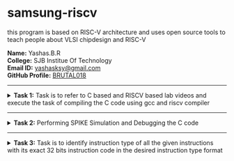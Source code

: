 # samsung-riscv
this program is based on RISC-V architecture and uses open source tools to teach people about VLSI chipdesign and RISC-V<br>

**Name:** Yashas.B.R <br>
**College:** SJB Institue Of Technology <br>
**Email ID:** yashasksy@gmail.com <br>
**GitHub Profile:** [BRUTAL018](https://github.com/BRUTAL018) <br>  

-------------------------------------------------
<details>
<summary><b>Task 1:</b> Task is to refer to C based and RISCV based lab videos and execute the task of compiling the C code using gcc and riscv compiler</summary>

### C Language based LAB
We have to follow the given steps to compile any **.c** file in our machine:  
1. Open the terminal and access the leafpad file in which we code the c program. To open leapad run the following command:

	```
	leafpad sumn.c
	```  
2. This will open the editor and allows you to write into the file that you have created. You have to write the C code of printing the sum of n numbers. Once you are done with your code, press ```Ctrl + S``` to save your file, and then press ```Ctrl + W``` to close the editor.   
3. To the C code on your terminal, run the following command:

	```
	gcc sumn.c
	./a.out
	```
![C Code compiled on gcc Compiler](https://github.com/BRUTAL018/samsung-riscv/blob/main/task1/1.png)

### RISCV based LAB
We have to do the same compilation of our code but this time using RISCV gcc compiler. Follow the given steps:  
1. Open the terminal and run the given command:  

	```
	cat sumn.c
	```
![cat Command](https://github.com/BRUTAL018/samsung-riscv/blob/main/task1/2.png)

2. Using the **cat** command, the entire C code will be displayed on the terminal. Now run the following command to compile the code in riscv64 gcc compiler:  

	```
	riscv64-unknown-elf-gcc -O1 -mabi=lp64 -march=rv64i -o sumn.o sumn.c
	```
3. Open a new terminal and run the given command:    

	```
	riscv64-unknown-elf-objdump -d sumn.o
	```
![Objdump using -O1 format](https://github.com/BRUTAL018/samsung-riscv/blob/main/task1/3.png)

4. The Assembly Language code of our C code will be displayed on the terminal. Type ```/main``` to locate the main section of our code.  

### *Descriptions of the keyword used in above command*  
* **-mabi=lp64:** This option specifies the ABI (Application Binary Interface) to use ```lp64```, which is for 64-bit integer, long and pointer size. This ABI is used for 64-bit RISCV architecture.  
* **-march=rv64i:** This option specifies the architecture that we use, which is rv64i, indicates the 64-bit RISCV base integer instruction set. This also confirms the targeting of 64-bit architecture.  
* **riscv-objdump:** A tool for disassembling RISC-V binaries, providing insights into the code structure and helping in debugging.  
* **-Ofast:** The option -Ofast in the command ```riscv64-unknown-elf-gcc -Ofast -mabi=lp64 -march=rv64i -o sumn.o sumn.c``` is a compiler optimization flag used with the GNU Compiler Collection (GCC). This flag is used to instruct the compiler to optimize the generated code for maximum speed. The use of ```-Ofast``` is typically chosen for applications where execution speed is critical and where deviations from standard behavior are acceptable. However, it's important to test thoroughly, as this level of optimization can introduce subtle bugs, especially in complex calculations or when strict compliance with external standards is required.  
* **-O1:** This options is an optimization level that tells the compiler to optimize the generated code but without greatly increasing compilation time. -O1 aims to reduce code size and execution time while keeping the compilation process relatively quick.  

#### *Other common options are as follows:*  
> 1. **-O0:** No optimization, the default level if no -O option is specified.  
> 2. **-O2:** More aggressive optimizations that might increase compilation time but typically provide faster and sometimes smaller code.  
> 3. **-O3:** Maximizes optimization more aggressively than -O2.  
> 4. **-Os:** Optimizes code for size. It enables all -O2 optimizations that do not typically increase code size.

Here, the term **more aggressive optimization** in the context of compilers like GCC refers to a deeper and more complex set of transformations applied to the code in order to improve its performance and possibly reduce its size. The compiler uses more complex techniques that aims to generate faster executing code or code that occupies less memory. However, these optimizations typically increase the compilation time and can sometimes introduce bugs, making it harder to debug.
</details>

-------------------------------------------------
<details>
<summary><b>Task 2:</b> Performing SPIKE Simulation and Debugging the C code </summary> 

### What is SPIKE in RISCV?
> * A RISC-V ISA is a simulator, enabling the testing and analysis of RISC-V programs without the need for actual hardware.  
> * Spike is a free, open-source C++ simulator for the RISC-V ISA that models a RISC-V core and cache system. It can be used to run programs and a Linux kernel, and can be a starting point for running software on a RISC-V target.  
  
### What is pk (Proxy Kernel)?  
> * The RISC-V Proxy Kernel, pk , is a lightweight application execution environment that can host statically-linked RISC-V ELF binaries.  
> * A Proxy Kernel in the RISC-V ecosystem simplifies the interaction between complex hardware and the software running on it, making it easier to manage, test, and develop software and hardware projects.  


### Testing the SPIKE Simulator  
The target is to run the ```sumn.c``` code using both ```gcc compiler``` and ```riscv compiler```, and both of the compiler must display the same output on the terminal. So to compile the code using **gcc compiler**, use the following command:  
```
gcc sumn.c  
./a.out
```
And to compile the code using **riscv compiler**, use the following command:  
```
spike pk sumn.o
```  
![Spike Simulation](https://github.com/BRUTAL018/samsung-riscv/blob/main/task2/2.11.png)

#### Following are the snapshots of RISCV Objdump with **-O1** and **-Ofast** options  
RISCV Objdump with -O1 option  

![Objdump in -O1](https://github.com/BRUTAL018/samsung-riscv/blob/main/task2/2.3o.png)

RISCV Objdump with -Ofast option  

![Objdump in -Ofast](https://github.com/BRUTAL018/samsung-riscv/blob/main/task2/2.2ofast.png)

### Debugging the Assembly Language Program of  ```sumn.c```  
* Open the **Objdump** of code by using the following command  
```
$ riscv64-unknown-elf-objdump -d sumn.o | less  
```
* Open the debugger in another terminal by using the following command  
```
$ spike -d pk sumn.o
```
* The debugger will be opened in the terminal. Now, debugging operations can be performed as shown in the following snapshot.

![Debugging](https://github.com/BRUTAL018/samsung-riscv/blob/main/task2/2.4.png) 
</details>

-------------------------------------------------

<details>
<summary><b>Task 3:</b> Task is to identify instruction type of all the given instructions with its exact 32 bits instruction code in the desired instruction type format</summary>

1. #### Instruction: `addi sp, sp, -128`
- **Opcode:** 0010011 (7 bits)
- **Immediate:** -128 (12 bits, two's complement)
- **Source Register (rs1):** sp (x2, 5 bits)
- **Destination Register (rd):** sp (x2, 5 bits)
- **Function (funct3):** 000 (3 bits)
#### Breakdown:
- **Immediate (-128):** `111111110000`
- **rs1 (sp = x2):** `00010`
- **funct3:** `000`
- **rd (sp = x2):** `00010`
- **Opcode:** `0010011`
- **32 bits instruction :** ```0000000_00001_00010_000_00110_0110011```
- 
### Machine Code Breakdown for `addi sp, sp, -128`
| Immediate (12 bits) | rs1 (5 bits) | funct3 (3 bits) | rd (5 bits) | Opcode (7 bits) |
|---------------------|--------------|-----------------|-------------|-----------------|
| 111111110000        | 00010        | 000             | 00010       | 0010011         |
![image](https://github.com/user-attachments/assets/51869d32-1bc8-45b6-b559-9682c34ed699)
2. ### `sd s0, 112(sp)`
*sd (Store Doubleword):* This instruction stores a 64-bit value from a source register into memory.
#### Instruction: `sd s0, 112(sp)`
- **Opcode:** 0100011 (7 bits)
- **Immediate:** 112 (12 bits, split into two parts: imm[11:5] and imm[4:0])
- **Source Register (rs2):** s0 (x8, 5 bits)
- **Base Register (rs1):** sp (x2, 5 bits)
- **Function (funct3):** 011 (3 bits)
#### Breakdown:
- **Immediate (112):** `000001110000` (split into imm[11:5] = `0000011` and imm[4:0] = `10000`)
- **rs2 (s0 = x8):** `01000`
- **rs1 (sp = x2):** `00010`
- **funct3:** `011`
- **Opcode:** `0100011`
#### Binary Representation:
- imm[11:5] (7 bits): `0000011`
- rs2 (5 bits): `01000`
- rs1 (5 bits): `00010`
- funct3 (3 bits): `011`
- imm[4:0] (5 bits): `10000`
- Opcode (7 bits): `0100011`
- **32 bits instruction :** ```0000000_00001_00010_000_00110_0110011```   
### Machine Code Breakdown for `sd s0, 112(sp)`
| imm[11:5] (7 bits) | rs2 (5 bits) | rs1 (5 bits) | funct3 (3 bits) | imm[4:0] (5 bits) | Opcode (7 bits) |
|--------------------|--------------|--------------|-----------------|-------------------|-----------------|
| 0000011            | 01000        | 00010        | 011             | 10000             | 0100011         |
![image](https://github.com/user-attachments/assets/ac5766fd-7b6d-4b2f-afdb-a66c8fb92b70)
**mv a5, a0**
3. ### Machine Code for `mv a5, a0`
#### Instruction: `mv a5, a0`
- **Opcode:** 0010011 (7 bits)
- **Immediate:** 0 (12 bits)
- **Source Register (rs1):** a0 (x10, 5 bits)
- **Destination Register (rd):** a5 (x15, 5 bits)
- **Function (funct3):** 000 (3 bits)
#### Breakdown:
- **Immediate (0):** `000000000000`
- **rs1 (a0 = x10):** `01010`
- **funct3:** `000`
- **rd (a5 = x15):** `01111`
- **Opcode:** `0010011`
     ```
     imm[11:0]  | rs1  | funct3 | rd   | opcode
     000000000000 | 01000 | 000   | 10111 | 0010011
     ```


  
4.   ### Machine Code for `ld a0, -32(s0)`

#### Instruction: `ld a0, -32(s0)`
- **Opcode:** 0000011 (7 bits)
- **Immediate:** -32 (12 bits, two's complement)
- **Source Register (rs1):** s0 (x8, 5 bits)
- **Destination Register (rd):** a0 (x10, 5 bits)
- **Function (funct3):** 011 (3 bits)

#### Breakdown:
- **Immediate (-32):** `111111000000`
- **rs1 (s0 = x8):** `01000`
- **funct3:** `011`
- **rd (a0 = x10):** `01010`
- **Opcode:** `0000011`
- 
     ```
      imm[11:5] | rs2   | rs1  | funct3 | imm[4:0] | opcode
      1111110  | 01010 | 01000 | 011   | 00000 | 0100011
      ```
       


5.  #### Instruction: `lui a5, 0x24`
- **Opcode:** 0110111 (7 bits)
- **Immediate:** 0x24 (20 bits)
- **Destination Register (rd):** a5 (x15, 5 bits)

#### Breakdown:
- **Immediate (20 bits):** `00000000000000000000 00100100`
- **rd (a5 = x15):** `01111`
- **Opcode:** `0110111`

#### Machine Code:
- **Binary:** `00000000000000000000 01111 0110111`
- **Hex:** `000247b7`

       ```
      imm[31:12] | rd   | opcode
      000000100010 | 10111 | 0110111
      ```

6. ### Machine Code for `sw a5, -116(s0)`

#### Instruction: `sw a5, -116(s0)`
- **Opcode:** 0100011 (7 bits)
- **Immediate:** -116 (split into 7 bits and 5 bits)
- **Source Register 1 (rs1):** s0 (x8, 5 bits)
- **Source Register 2 (rs2):** a5 (x15, 5 bits)
- **Function (funct3):** 010 (3 bits)

#### Breakdown:
- **Immediate [11:5] (-116):** `1111100`
- **rs2 (a5 = x15):** `01111`
- **rs1 (s0 = x8):** `01000`
- **funct3:** `010`
- **Immediate [4:0] (-116):** `00000`
- **Opcode:** `0100011`

#### Machine Code:
- **Binary:** `1111100 01111 01000 010 00000 0100011`
- **Hex:** `f8f42623`


7.  ### Machine Code for `ld a0, -32(s0)`

#### Instruction: `ld a0, -32(s0)`
- **Opcode:** 0000011 (7 bits)
- **Immediate:** -32 (12 bits, two's complement)
- **Source Register (rs1):** s0 (x8, 5 bits)
- **Destination Register (rd):** a0 (x10, 5 bits)
- **Function (funct3):** 011 (3 bits)

#### Breakdown:
- **Immediate (-32):** `111111000000`
- **rs1 (s0 = x8):** `01000`
- **funct3:** `011`
- **rd (a0 = x10):** `01010`
- **Opcode:** `0000011`

      ```
      imm[11:0]  | rs1  | funct3 | rd   | opcode
      111111000000 | 01000 | 011   | 01010 | 0000011
      ```

8.  ### Machine Code for `jal ra, 1038c <Layer_create>`

#### Instruction: `jal ra, 1038c <Layer_create>`
- **Opcode:** 1101111 (7 bits)
- **Immediate:** 0x1038c (20 bits)
- **Destination Register (rd):** ra (x1, 5 bits)

#### Breakdown:
- **Immediate (20 bits):** `0001000 0111000 1100` (splits into multiple parts for encoding)
- **rd (ra = x1):** `00001`
- **Opcode:** `1101111`

       ```
      imm[20|10:1|11|19:12] | rd   | opcode
      100001000000| 00001 | 1101111
      ```

9. **sd a0, -32(s0)**
    - **Machine Code:** `fea43023`
    - **Breakdown:**
      ```
      imm[11:5] | rs2   | rs1  | funct3 | imm[4:0] | opcode
      1111110  | 01010 | 01000 | 011   | 00000 | 0100011
      ```

10. **li a1, 2**
    - **Machine Code:** `00200593`
    - **Breakdown:**
      ```
      imm[11:0]  | rs1  | funct3 | rd   | opcode
      000000000010 | 00000 | 000   | 01011 | 0010011
      ```
11.  **jal ra, 13ba4 <srand>**
   - **Machine Code:** `065020ef`
   - **Breakdown:**
     ```
     imm[20|10:1|11|19:12] | rd   | opcode
     000001100101| 00010 | 1101111
     ```


12. **jal ra, 10740 <Layer_dump>**
    - **Machine Code:** `bbcff0ef`
    - **Breakdown:**
      ```
      imm[20|10:1|11|19:12] | rd   | opcode
      101111101111| 00001 | 1101111
      ```

13. **sd s0, 112(sp)**
   - **Machine Code:** `06813823`
   - **Breakdown:**
     ```
     imm[11:5] | rs2   | rs1  | funct3 | imm[4:0] | opcode
     0000011  | 01000 | 00010 | 011   | 10000 | 0100011
     ```
14.  **jal ra, 10740 <Layer_dump>**
    - **Machine Code:** `bbcff0ef`
    - **Breakdown:**
      ```
      imm[20|10:1|11|19:12] | rd   | opcode
      101111101111| 00001 | 1101111
      ```       

15.  ** jal  ra,11024 <Layer_learnOutputs>**
      - **Immediate (20 bits)**: `00101011 100000 0 0`
      - **rd (ra = x1)**: `00001`
      - **Opcode**: `1101111`
        ```
        imm[20|10:1|11|19:12] | rd | opcode
         0 0001000000 1 00101011 | 00001 | 1101111
        ```
        </details>

